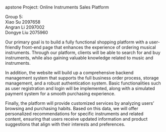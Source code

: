 apstone Project: Online Instruments Sales Platform

Group 5:  
Xiao Su 2097658  
Angran Li 2097002  
Dongye Liu 2075960  


Our primary goal is to build a fully functional shopping platform with a user-friendly front-end page that enhances the experience of ordering musical instruments. 
Through our platform, clients will be able to search for and buy instruments, while also gaining valuable knowledge related to music and instruments.

In addition, the website will build up a comprehensive backend management system that supports the full business order process, storage management, and a robust authentication system. 
Basic functionalities such as user registration and login will be implemented, along with a simulated payment system for a smooth purchasing experience.

Finally, the platform will provide customized services by analyzing users’ browsing and purchasing habits. 
Based on this data, we will offer personalized recommendations for specific instruments and related content, 
ensuring that users receive updated information and product suggestions that align with their interests and preferences.
